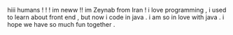hiii humans ! ! !
im neww !!
im Zeynab from Iran ! 
i love programming , i used to learn about front end , but now i code in java . i am so in love with java . 
i hope we have so much fun together .
